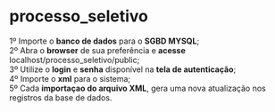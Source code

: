 # processo_seletivo

1º Importe o <b>banco de dados</b> para o <b>SGBD MYSQL</b>;<br>
2º Abra o <b>browser</b> de sua preferência e <b>acesse</b> localhost/processo_seletivo/public; <br>
3º Utilize o <b>login</b> e <b>senha</b> disponível na <b>tela de autenticação</b>; <br>
4º Importe o <b>xml</b> para o sistema;<br>
5º Cada <b>importaçao do arquivo XML</b>, gera uma nova atualização nos registros da base de dados.<br>


